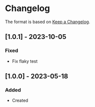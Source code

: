 ﻿# Changelog
The format is based on [Keep a Changelog](https://keepachangelog.com/en/1.0.0/).

## [1.0.1] - 2023-10-05
### Fixed
- Fix flaky test

## [1.0.0] - 2023-05-18
### Added
- Created
